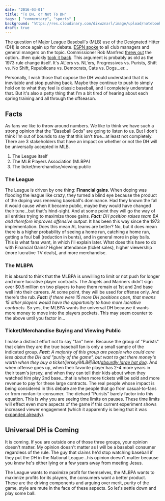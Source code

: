 ```yaml
---
date: "2016-03-01"
title: "To DH, or Not To DH"
tags: [ "commentary", "sports" ]
background: "https://res.cloudinary.com/dixwznarl/image/upload/notebook/baseball.jpg"
draft: true
---
```


The question of Major League Baseball's (MLB) use of the Designated Hitter (DH) is once again up for debate.  [ESPN spoke][espn] to all club managers and general mangers on the topic.  Commissioner Rob Manfred [threw out][commishdh] the option...then quickly [took it back][commishnodh].  This argument is probably as old as the 1973 rule change itself.  It's AL'ers vs. NL'ers, Progressives vs. Purists, Shift vs. No Shift, Republicans vs. Democrats, Cats vs. Dogs...er...

Personally, I wish those that oppose the DH would understand that it is inevitable and stop pushing back.  Maybe they continue to push to simply hold on to what they feel is classic baseball, and I completely understand that.  But it's also a petty thing that I'm a bit tired of hearing about each spring training and all through the offseason.

## Facts

As fans we like to throw around numbers.  We like to think we have such a strong opinion that the "Baseball Gods" are going to listen to us.  But I don't think I'm out of bounds to say that this isn't true...at least not completely.  There are 3 stakeholders that have an impact on whether or not the DH will be universally accepted in MLB.

1. The League itself
2. The MLB Players Association (MLBPA)
3. The ticket/merchandise/viewing public

### The League

The League is driven by one thing: **Financial gains**.  When doping was flooding the league like crazy, they turned a blind eye because the product of the doping was renewing baseball's dominance.  Had they known the fall it would cause when it became public, maybe they would have changed their tune...but that's hind-sight.  And at some point they will go the way of all entities trying to maximize those gains.  _**Fact:** DH position raises team BA and therefore improves offensive output._   It has been this way since the 1973 implementation.  Does this mean AL teams are better?  No, but it does mean there is a higher probability of seeing a home run, catching a home run, getting a foul ball (reduction in bunts), and in general more in play balls.  This is what fans want, in which I'll explain later.  What does this have to do with Financial Gains?  Higher attendance (ticket sales), higher viewership (more lucrative TV deals), and more merchandise. 

### The MLBPA

It is absurd to think that the MLBPA is unwilling to limit or not push for longer and more lucrative player contracts.  The Angels and Mariners didn't sign over $0.5 million on two players to have them remain at 1st and 2nd base well into their careers.  At some point, they will be used for offense only.  And there's the rub.  _**Fact:** If there were 15 more DH positions open, that means 15 other players would have the opportunity to have more lucrative contracts._  So yes, the MLBPA wants the universal DH because it wants more money to move into the players pockets.  This may seem counter to the above until you factor in...

### Ticket/Merchandise Buying and Viewing Public

I make a distinct effort not to say "fan" here.  Because the group of "Purists" that claim they are the true baseball fan is only a small sample of the indicated group.  _**Fact:** A majority of this group are people who could care less about the DH and "purity of the game", but want to get there money's worth when they buy a ticket/jersey/MLB@Bat/[absurdly large hot dog][longdog]._  And when offense goes up, when their favorite player has 2-4 more years in their team's jersey, and when they can tell their kids about when they watched him play 2nd base...that is when more tickets will be sold and more revenue to pay for these large contracts.  The real people whose impact is being considered in this debate are the people that go from casual-to-fans or from nonfan-to-consumer.  The diehard "Purists" barely factor into this equation.  This is why you are seeing time limits on pauses.  These time limits will effect even more aspects of the game if this current experiment shows increased viewer engagement (which it apparently is being that it was [expanded already][paceofgame]).

## Universal DH is Coming

It is coming.  If you are outside one of those three groups, your opinion doesn't matter.  My opinion doesn't matter as I will be a baseball consumer regardless of the rule.  The guy that claims he'd stop watching baseball if they put the DH in the National League...his opinion doesn't matter because you know he's either lying or a few years away from meeting Jesus.

The League wants to maximize profit for themselves, the MLBPA wants to maximize profits for its players, the consumers want a better product.  These are the driving components and arguing over merit, purity of the game, style are mute in the face of these aspects.  So let's settle down and play some ball.

[espn]: http://espn.go.com/mlb/story/_/page/springtraining_DHdebate/mlb-managers-gms-weigh-dh-debate
[commishnodh]: http://espn.go.com/mlb/story/_/id/14643947/mlb-commissioner-rob-manfred-says-no-foreseeable-change-designated-hitter-rule-coming
[commishdh]: http://www.nydailynews.com/sports/baseball/mlb-commissioner-nl-implement-dh-2017-article-1.2505327
[longdog]: http://sports.yahoo.com/blogs/mlb-big-league-stew/26-hot-dog-texas-rangers-serve-2-foot-173601862.html
[paceofgame]: http://dodgerblue.com/mlb-implements-new-slide-rule-expands-pace-of-game-program/2016/02/25/

